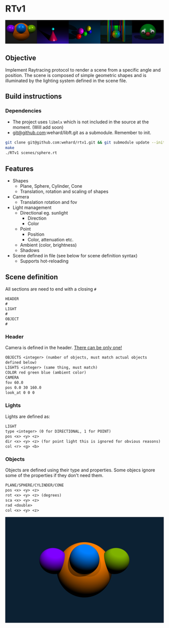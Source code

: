 # RTv1

<img src="https://github.com/wehard/rtv1/blob/master/assets/rtv1_banner.png?raw=true"/>


## Objective

Implement Raytracing protocol to render a scene from a specific angle and position. The scene is composed of simple geometric shapes and is illuminated by the lighting system defined in the scene file.


## Build instructions

### Dependencies
- The project uses ```libmlx``` which is not included in the source at the moment. (Will add soon)
- git@github.com:wehard/libft.git as a submodule. Remember to init.

```sh
git clone git@github.com:wehard/rtv1.git && git submodule update --init
make
./RTv1 scenes/sphere.rt
```

## Features
- Shapes
	- Plane, Sphere, Cylinder, Cone
	- Translation, rotation and scaling of shapes
- Camera
	- Translation rotation and fov
- Light management
	- Directional eg. sunlight
		- Direction
		- Color
	- Point
		- Position
		- Color, attenuation etc.
	- Ambient (color, brightness)
	- Shadows
- Scene defined in file (see below for scene definition syntax)
	- Supports hot-reloading


## Scene definition

All sections are need to end with a closing ```#```
```
HEADER
#
LIGHT
#
OBJECT
#
```

### Header
Camera is defined in the header. [There can be only one!](https://www.youtube.com/watch?v=_J3VeogFUOs)
```
OBJECTS <integer> (number of objects, must match actual objects defined below)
LIGHTS <integer> (same thing, must match)
COLOR red green blue (ambient color)
CAMERA
fov 60.0
pos 0.0 30 160.0
look_at 0 0 0
```
### Lights

Lights are defined as:

```
LIGHT
type <integer> (0 for DIRECTIONAL, 1 for POINT)
pos <x> <y> <z>
dir <x> <y> <z> (for point light this is ignored for obvious reasons)
col <r> <g> <b>
```

### Objects

Objects are defined using their type and properties. Some objecs ignore some of the properties if they don't need them.

```
PLANE/SPHERE/CYLINDER/CONE
pos <x> <y> <z>
rot <x> <y> <z> (degrees)
sca <x> <y> <z>
rad <double>
col <x> <y> <z>
```

<img src="https://github.com/wehard/rtv1/blob/master/assets/rtv1.png?raw=true"/>
